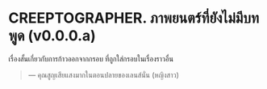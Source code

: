 # CREEPTOGRAPHER. ภาพยนตร์ที่ยังไม่มีบทพูด (v0.0.0.a)

เรื่องสั้นเกี่ยวกับการก้าวออกจากกรอบ ที่ถูกใส่กรอบในเรื่องราวอื่น

> — คุณสูญเสียแสงมากในตอนปลายของเลนส์นั่น (หญิงสาว)
